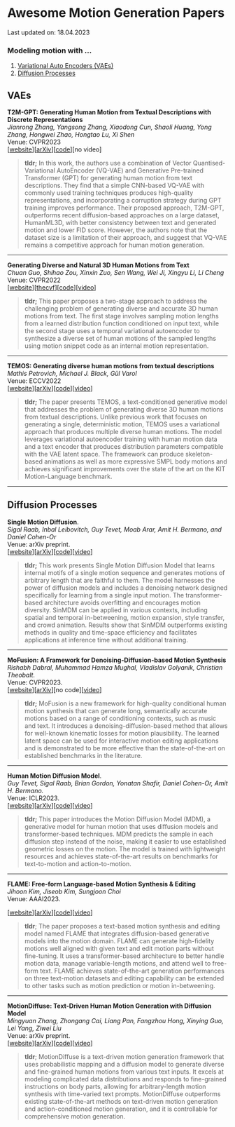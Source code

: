 # Awesome Motion Generation Papers

Last updated on: 18.04.2023

### Modeling motion with ...
1. [Variational Auto Encoders (VAEs)](#vaes)
2. [Diffusion Processes](#diffusion-processes)

<!-- [[website]()][[arXiv]()][[code]()][[video]()] -->
<!-- date -->

## VAEs

**T2M-GPT: Generating Human Motion from Textual Descriptions with Discrete Representations**   
*Jianrong Zhang, Yangsong Zhang, Xiaodong Cun, Shaoli Huang, Yong Zhang, Hongwei Zhao, Hongtao Lu, Xi Shen*   
Venue: CVPR2023   
[[website](https://mael-zys.github.io/T2M-GPT/)][[arXiv](https://arxiv.org/abs/2301.06052)][[code](https://github.com/Mael-zys/T2M-GPT)][no video]   
<!-- 15 Jan 2023 -->    
> **tldr;** In this work, the authors use a combination of Vector Quantised-Variational AutoEncoder (VQ-VAE) and Generative Pre-trained Transformer (GPT) for generating human motion from text descriptions. They find that a simple CNN-based VQ-VAE with commonly used training techniques produces high-quality representations, and incorporating a corruption strategy during GPT training improves performance. Their proposed approach, T2M-GPT, outperforms recent diffusion-based approaches on a large dataset, HumanML3D, with better consistency between text and generated motion and lower FID score. However, the authors note that the dataset size is a limitation of their approach, and suggest that VQ-VAE remains a competitive approach for human motion generation.
---
**Generating Diverse and Natural 3D Human Motions from Text**   
*Chuan Guo, Shihao Zou, Xinxin Zuo, Sen Wang, Wei Ji, Xingyu Li, Li Cheng*      
Venue: CVPR2022   
[[website](https://ericguo5513.github.io/text-to-motion/)][[thecvf](https://openaccess.thecvf.com/content/CVPR2022/papers/Guo_Generating_Diverse_and_Natural_3D_Human_Motions_From_Text_CVPR_2022_paper.pdf)][[code](https://github.com/EricGuo5513/text-to-motion)][[video](https://youtu.be/085mBtMeZpg)]


> **tldr;** This paper proposes a two-stage approach to address the challenging problem of generating diverse and accurate 3D human motions from text. The first stage involves sampling motion lengths from a learned distribution function conditioned on input text, while the second stage uses a temporal variational autoencoder to synthesize a diverse set of human motions of the sampled lengths using motion snippet code as an internal motion representation.

---
**TEMOS: Generating diverse human motions from textual descriptions**   
*Mathis Petrovich, Michael J. Black, Gül Varol*  
Venue: ECCV2022   
[[website](https://mathis.petrovich.fr/temos/)][[arXiv](https://arxiv.org/abs/2204.14109)][[code](https://github.com/Mathux/TEMOS)][[video](https://youtu.be/07dQiKK17aQ)]   
<!-- 25 Apr 2022 --> 

> **tldr;** The paper presents TEMOS, a text-conditioned generative model that addresses the problem of generating diverse 3D human motions from textual descriptions. Unlike previous work that focuses on generating a single, deterministic motion, TEMOS uses a variational approach that produces multiple diverse human motions. The model leverages variational autoencoder training with human motion data and a text encoder that produces distribution parameters compatible with the VAE latent space. The framework can produce skeleton-based animations as well as more expressive SMPL body motions and achieves significant improvements over the state of the art on the KIT Motion-Language benchmark.

---
## Diffusion Processes

**Single Motion Diffusion**.   
*Sigal Raab, Inbal Leibovitch, Guy Tevet, Moab Arar, Amit H. Bermano, and Daniel Cohen-Or*  
Venue: arXiv preprint.   
[[website](https://sinmdm.github.io/SinMDM-page/)][[arXiv](https://arxiv.org/abs/2302.05905)][[code](https://github.com/SinMDM/SinMDM)][[video](https://youtu.be/dU9WR8rWAJI)]

<!-- 12 Feb 2023 -->

> **tldr;** This work presents Single Motion Diffusion Model that learns internal motifs of a single motion sequence and generates motions of arbitrary length that are faithful to them. The model harnesses the power of diffusion models and includes a denoising network designed specifically for learning from a single input motion. The transformer-based architecture avoids overfitting and encourages motion diversity. SinMDM can be applied in various contexts, including spatial and temporal in-betweening, motion expansion, style transfer, and crowd animation. Results show that SinMDM outperforms existing methods in quality and time-space efficiency and facilitates applications at inference time without additional training.

---


**MoFusion: A Framework for Denoising-Diffusion-based Motion Synthesis**  
*Rishabh Dabral, Muhammad Hamza Mughal, Vladislav Golyanik, Christian Theobalt.*  
Venue: CVPR2023.  
[[website](https://vcai.mpi-inf.mpg.de/projects/MoFusion/)][[arXiv](https://arxiv.org/abs/2212.04495)][no code][[video](https://youtu.be/DLoB0Xmj84Y)]   


<!-- 8 Dec 2022 -->


> **tldr;** MoFusion is a new framework for high-quality conditional human motion synthesis that can generate long, semantically accurate motions based on a range of conditioning contexts, such as music and text. It introduces a denoising-diffusion-based method that allows for well-known kinematic losses for motion plausibility. The learned latent space can be used for interactive motion editing applications and is demonstrated to be more effective than the state-of-the-art on established benchmarks in the literature.

---


**Human Motion Diffusion Model**.   
*Guy Tevet, Sigal Raab, Brian Gordon, Yonatan Shafir, Daniel Cohen-Or, Amit H. Bermano.*  
Venue: ICLR2023.  
[[website](https://guytevet.github.io/mdm-page/)][[arXiv](https://arxiv.org/abs/2209.14916)][[code](https://github.com/GuyTevet/motion-diffusion-model)][[video](https://youtu.be/rVkIDj5wgjs)]  

<!-- 29 Sep 2022 -->


> **tldr;** This paper introduces the Motion Diffusion Model (MDM), a generative model for human motion that uses diffusion models and transformer-based techniques. MDM predicts the sample in each diffusion step instead of the noise, making it easier to use established geometric losses on the motion. The model is trained with lightweight resources and achieves state-of-the-art results on benchmarks for text-to-motion and action-to-motion.

---

**FLAME: Free-form Language-based Motion Synthesis & Editing**   
*Jihoon Kim, Jiseob Kim, Sungjoon Choi*   
Venue: AAAI2023.    

[[website](https://kakaobrain.github.io/flame/)][[arXiv](https://arxiv.org/abs/2209.00349)][[code](https://github.com/kakaobrain/flame)][[video](https://youtu.be/LbPNGv0zrto)]
<!-- 1 Sep 2022 -->   
> **tldr**; The paper proposes a text-based motion synthesis and editing model named FLAME that integrates diffusion-based generative models into the motion domain. FLAME can generate high-fidelity motions well aligned with given text and edit motion parts without fine-tuning. It uses a transformer-based architecture to better handle motion data, manage variable-length motions, and attend well to free-form text. FLAME achieves state-of-the-art generation performances on three text-motion datasets and editing capability can be extended to other tasks such as motion prediction or motion in-betweening.
---

**MotionDiffuse: Text-Driven Human Motion Generation with Diffusion Model**   
*Mingyuan Zhang, Zhongang Cai, Liang Pan, Fangzhou Hong, Xinying Guo, Lei Yang, Ziwei Liu*   
Venue: arXiv preprint.   
[[website](https://mingyuan-zhang.github.io/projects/MotionDiffuse.html)][[arXiv](https://arxiv.org/abs/2208.15001)][[code](https://github.com/mingyuan-zhang/MotionDiffuse)][[video](https://youtu.be/U5PTnw490SA)]  
<!-- 31 Aug 2022 -->

> **tldr**; MotionDiffuse is a text-driven motion generation framework that uses probabilistic mapping and a diffusion model to generate diverse and fine-grained human motions from various text inputs. It excels at modeling complicated data distributions and responds to fine-grained instructions on body parts, allowing for arbitrary-length motion synthesis with time-varied text prompts. MotionDiffuse outperforms existing state-of-the-art methods on text-driven motion generation and action-conditioned motion generation, and it is controllable for comprehensive motion generation.
